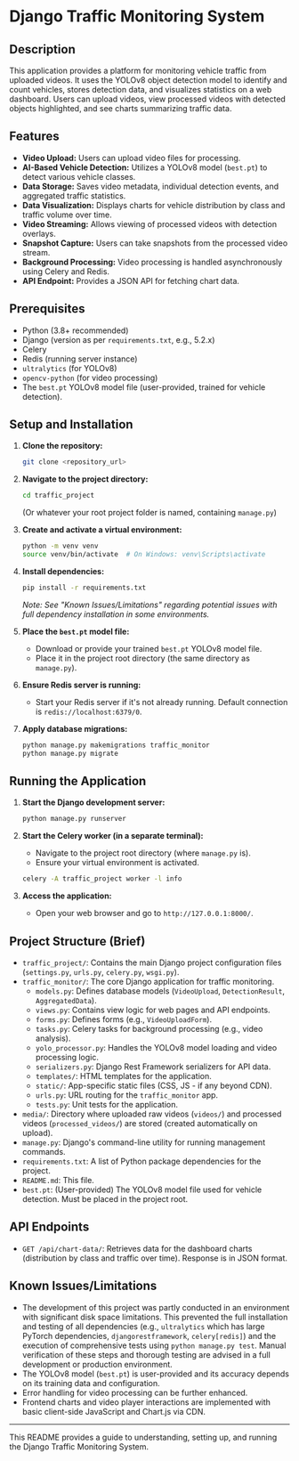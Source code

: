 # Django Traffic Monitoring System

## Description
This application provides a platform for monitoring vehicle traffic from uploaded videos. It uses the YOLOv8 object detection model to identify and count vehicles, stores detection data, and visualizes statistics on a web dashboard. Users can upload videos, view processed videos with detected objects highlighted, and see charts summarizing traffic data.

## Features
*   **Video Upload:** Users can upload video files for processing.
*   **AI-Based Vehicle Detection:** Utilizes a YOLOv8 model (`best.pt`) to detect various vehicle classes.
*   **Data Storage:** Saves video metadata, individual detection events, and aggregated traffic statistics.
*   **Data Visualization:** Displays charts for vehicle distribution by class and traffic volume over time.
*   **Video Streaming:** Allows viewing of processed videos with detection overlays.
*   **Snapshot Capture:** Users can take snapshots from the processed video stream.
*   **Background Processing:** Video processing is handled asynchronously using Celery and Redis.
*   **API Endpoint:** Provides a JSON API for fetching chart data.

## Prerequisites
*   Python (3.8+ recommended)
*   Django (version as per `requirements.txt`, e.g., 5.2.x)
*   Celery
*   Redis (running server instance)
*   `ultralytics` (for YOLOv8)
*   `opencv-python` (for video processing)
*   The `best.pt` YOLOv8 model file (user-provided, trained for vehicle detection).

## Setup and Installation

1.  **Clone the repository:**
    ```bash
    git clone <repository_url>
    ```

2.  **Navigate to the project directory:**
    ```bash
    cd traffic_project 
    ```
    (Or whatever your root project folder is named, containing `manage.py`)

3.  **Create and activate a virtual environment:**
    ```bash
    python -m venv venv
    source venv/bin/activate  # On Windows: venv\Scripts\activate
    ```

4.  **Install dependencies:**
    ```bash
    pip install -r requirements.txt
    ```
    *Note: See "Known Issues/Limitations" regarding potential issues with full dependency installation in some environments.*

5.  **Place the `best.pt` model file:**
    *   Download or provide your trained `best.pt` YOLOv8 model file.
    *   Place it in the project root directory (the same directory as `manage.py`).

6.  **Ensure Redis server is running:**
    *   Start your Redis server if it's not already running. Default connection is `redis://localhost:6379/0`.

7.  **Apply database migrations:**
    ```bash
    python manage.py makemigrations traffic_monitor 
    python manage.py migrate
    ```

## Running the Application

1.  **Start the Django development server:**
    ```bash
    python manage.py runserver
    ```

2.  **Start the Celery worker (in a separate terminal):**
    *   Navigate to the project root directory (where `manage.py` is).
    *   Ensure your virtual environment is activated.
    ```bash
    celery -A traffic_project worker -l info
    ```

3.  **Access the application:**
    *   Open your web browser and go to `http://127.0.0.1:8000/`.

## Project Structure (Brief)

*   `traffic_project/`: Contains the main Django project configuration files (`settings.py`, `urls.py`, `celery.py`, `wsgi.py`).
*   `traffic_monitor/`: The core Django application for traffic monitoring.
    *   `models.py`: Defines database models (`VideoUpload`, `DetectionResult`, `AggregatedData`).
    *   `views.py`: Contains view logic for web pages and API endpoints.
    *   `forms.py`: Defines forms (e.g., `VideoUploadForm`).
    *   `tasks.py`: Celery tasks for background processing (e.g., video analysis).
    *   `yolo_processor.py`: Handles the YOLOv8 model loading and video processing logic.
    *   `serializers.py`: Django Rest Framework serializers for API data.
    *   `templates/`: HTML templates for the application.
    *   `static/`: App-specific static files (CSS, JS - if any beyond CDN).
    *   `urls.py`: URL routing for the `traffic_monitor` app.
    *   `tests.py`: Unit tests for the application.
*   `media/`: Directory where uploaded raw videos (`videos/`) and processed videos (`processed_videos/`) are stored (created automatically on upload).
*   `manage.py`: Django's command-line utility for running management commands.
*   `requirements.txt`: A list of Python package dependencies for the project.
*   `README.md`: This file.
*   `best.pt`: (User-provided) The YOLOv8 model file used for vehicle detection. Must be placed in the project root.

## API Endpoints
*   `GET /api/chart-data/`: Retrieves data for the dashboard charts (distribution by class and traffic over time). Response is in JSON format.

## Known Issues/Limitations
*   The development of this project was partly conducted in an environment with significant disk space limitations. This prevented the full installation and testing of all dependencies (e.g., `ultralytics` which has large PyTorch dependencies, `djangorestframework`, `celery[redis]`) and the execution of comprehensive tests using `python manage.py test`. Manual verification of these steps and thorough testing are advised in a full development or production environment.
*   The YOLOv8 model (`best.pt`) is user-provided and its accuracy depends on its training data and configuration.
*   Error handling for video processing can be further enhanced.
*   Frontend charts and video player interactions are implemented with basic client-side JavaScript and Chart.js via CDN.

---
This README provides a guide to understanding, setting up, and running the Django Traffic Monitoring System.
